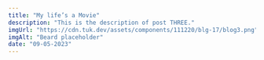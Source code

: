 ```yaml
---
title: "My life’s a Movie"
description: "This is the description of post THREE."
imgUrl: "https://cdn.tuk.dev/assets/components/111220/blg-17/blog3.png"
imgAlt: "Beard placeholder"
date: "09-05-2023"
---
```

